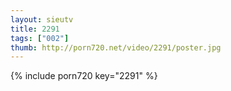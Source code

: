```yaml
--- 
layout: sieutv
title: 2291
tags: ["002"]
thumb: http://porn720.net/video/2291/poster.jpg
---
```

{% include porn720 key="2291" %} 
